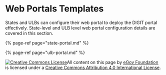 # Web Portals Templates

States and ULBs can configure their web portal to deploy the DIGIT portal effectively. State-level and ULB level web portal configuration details are covered in this section. 

{% page-ref page="state-portal.md" %}

{% page-ref page="ulb-portal.md" %}



 [![Creative Commons License](https://i.creativecommons.org/l/by/4.0/80x15.png)​](http://creativecommons.org/licenses/by/4.0/)All content on this page by [eGov Foundation](https://egov.org.in/) is licensed under a [Creative Commons Attribution 4.0 International License](http://creativecommons.org/licenses/by/4.0/).





